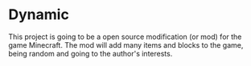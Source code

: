 # Dynamic
This project is going to be a open source modification (or mod) for the game Minecraft.
The mod will add many items and blocks to the game, being random and going to the author's interests.
